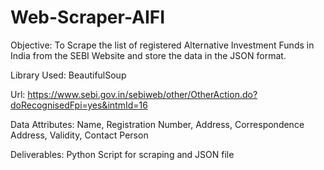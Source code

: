 # Web-Scraper-AIFI

Objective: To Scrape the list of registered Alternative Investment Funds in India from the SEBI Website and store the data in the JSON format.

Library Used: BeautifulSoup

Url: https://www.sebi.gov.in/sebiweb/other/OtherAction.do?doRecognisedFpi=yes&intmId=16 

Data Attributes: Name, Registration Number, Address, Correspondence Address, Validity, Contact Person

Deliverables: Python Script for scraping and JSON file
